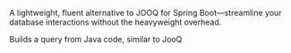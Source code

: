 A lightweight, fluent alternative to JOOQ for Spring Boot—streamline your database interactions without the heavyweight overhead.

Builds a query from Java code, similar to JooQ
